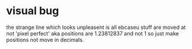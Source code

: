 # visual bug

the strange line which looks unpleasent is all ebcaseu stuff are moved at not 'pixel perfect' aka positions are 1.23812837 and not 1
so just make positions not move in decimals.
